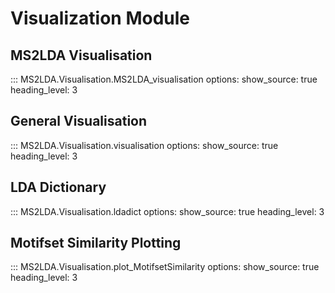 # Visualization Module

## MS2LDA Visualisation

::: MS2LDA.Visualisation.MS2LDA_visualisation
    options:
      show_source: true
      heading_level: 3

## General Visualisation

::: MS2LDA.Visualisation.visualisation
    options:
      show_source: true
      heading_level: 3

## LDA Dictionary

::: MS2LDA.Visualisation.ldadict
    options:
      show_source: true
      heading_level: 3

## Motifset Similarity Plotting

::: MS2LDA.Visualisation.plot_MotifsetSimilarity
    options:
      show_source: true
      heading_level: 3